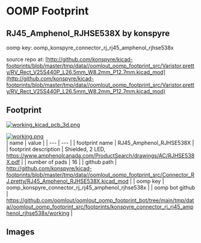 # OOMP Footprint  
## RJ45_Amphenol_RJHSE538X  by konspyre  
  
oomp key: oomp_konspyre_connector_rj_rj45_amphenol_rjhse538x  
  
source repo at: [http://github.com/konspyre/kicad-footprints/blob/master/tmp/data//oomlout_oomp_footprint_src/Varistor.pretty/RV_Rect_V25S440P_L26.5mm_W8.2mm_P12.7mm.kicad_mod](http://github.com/konspyre/kicad-footprints/blob/master/tmp/data//oomlout_oomp_footprint_src/Varistor.pretty/RV_Rect_V25S440P_L26.5mm_W8.2mm_P12.7mm.kicad_mod)  
## Footprint  
  
[![working_kicad_pcb_3d.png](working_kicad_pcb_3d_600.png)](working_kicad_pcb_3d.png)  
  
[![working.png](working_600.png)](working.png)  
| name | value | 
| --- | --- | 
| footprint name | RJ45_Amphenol_RJHSE538X | 
| footprint description | Shielded, 2 LED, https://www.amphenolcanada.com/ProductSearch/drawings/AC/RJHSE538X.pdf | 
| number of pads | 16 | 
| github path | http://github.com/konspyre/kicad-footprints/blob/master/tmp/data//oomlout_oomp_footprint_src/Connector_RJ.pretty/RJ45_Amphenol_RJHSE538X.kicad_mod | 
| oomp key | oomp_konspyre_connector_rj_rj45_amphenol_rjhse538x | 
| oomp bot github | https://github.com/oomlout/oomlout_oomp_footprint_bot/tree/main/tmp/data//oomlout_oomp_footprint_src/footprints/konspyre_connector_rj_rj45_amphenol_rjhse538x/working | 
## Images  
